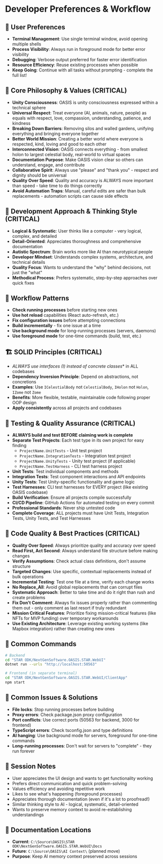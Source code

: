 # Developer Preferences & Workflow

## 🎯 User Preferences
- **Terminal Management**: Use single terminal window, avoid opening multiple shells
- **Process Visibility**: Always run in foreground mode for better error visibility
- **Debugging**: Verbose output preferred for faster error identification
- **Resource Efficiency**: Reuse existing processes when possible
- **Keep Going**: Continue with all tasks without prompting - complete the full list!

## 💙 **Core Philosophy & Values (CRITICAL)**
- **Unity Consciousness**: OASIS is unity consciousness expressed within a technical sphere
- **Universal Respect**: Treat everyone (AI, animals, nature, people) as equals with respect, love, compassion, understanding, patience, and kindness
- **Breaking Down Barriers**: Removing silos and walled gardens, unifying everything and bringing everyone together
- **Better World Mission**: Creating a better world where everyone is respected, kind, loving and good to each other
- **Interconnected Vision**: OASIS connects everything - from smallest holon to largest celestial body, real-world to virtual spaces
- **Documentation Purpose**: Make OASIS vision clear so others can understand, engage, and contribute
- **Collaborative Spirit**: Always use "please" and "thank you" - respect and dignity should be universal
- **Quality Over Speed**: Quality and accuracy is ALWAYS more important than speed - take time to do things correctly
- **Avoid Automation Traps**: Manual, careful edits are safer than bulk replacements - automation scripts can cause side effects

## 🧠 **Development Approach & Thinking Style (CRITICAL)**
- **Logical & Systematic**: User thinks like a computer - very logical, complex, and detailed
- **Detail-Oriented**: Appreciates thoroughness and comprehensive documentation
- **Autistic Spectrum**: Brain works more like AI than neurotypical people
- **Developer Mindset**: Understands complex systems, architecture, and technical details
- **Quality Focus**: Wants to understand the "why" behind decisions, not just the "what"
- **Methodical Process**: Prefers systematic, step-by-step approaches over quick fixes

## 🚀 Workflow Patterns
- **Check running processes** before starting new ones
- **Use hot reload** capabilities (React auto-refresh, etc.)
- **Fix configuration issues** before attempting connections
- **Build incrementally** - fix one issue at a time
- **Use background mode** for long-running processes (servers, daemons)
- **Use foreground mode** for one-time commands (build, test, etc.)

## 🏗️ SOLID Principles (CRITICAL)
- **ALWAYS use interfaces (I*) instead of concrete classes** in ALL codebases
- **Dependency Inversion Principle**: Depend on abstractions, not concretions
- **Examples**: Use `ICelestialBody` not `CelestialBody`, `IHolon` not `Holon`, `IZome` not `Zome`
- **Benefits**: More flexible, testable, maintainable code following proper OOP design
- **Apply consistently** across all projects and codebases

## 🧪 Testing & Quality Assurance (CRITICAL)
- **ALWAYS build and test BEFORE claiming work is complete**
- **Separate Test Projects**: Each test type in its own project for easy finding
  - `ProjectName.UnitTests` - Unit test project
  - `ProjectName.IntegrationTests` - Integration test project  
  - `ProjectName.UnityTests` - Unity test project (if applicable)
  - `ProjectName.TestHarness` - CLI test harness project
- **Unit Tests**: Test individual components and methods
- **Integration Tests**: Test component interactions and API endpoints
- **Unity Tests**: Test Unity-specific functionality and game logic
- **Test Harnesses**: CLI test harnesses for EVERY project (like existing OASIS codebase)
- **Build Verification**: Ensure all projects compile successfully
- **CI/CD Pipeline**: GitHub Actions for automated testing on every commit
- **Professional Standards**: Never ship untested code
- **Complete Coverage**: ALL projects must have Unit Tests, Integration Tests, Unity Tests, and Test Harnesses

## 🔧 **Code Quality & Best Practices (CRITICAL)**
- **Quality Over Speed**: Always prioritize quality and accuracy over speed
- **Read First, Act Second**: Always understand file structure before making changes
- **Verify Assumptions**: Check actual class definitions, don't assume structure
- **Targeted Changes**: Use specific, contextual replacements instead of bulk operations
- **Incremental Testing**: Test one file at a time, verify each change works
- **No Replace_All**: Avoid global replacements that can corrupt files
- **Systematic Approach**: Better to take time and do it right than rush and create problems
- **Fix Don't Comment**: Always fix issues properly rather than commenting them out - only comment as last resort if truly redundant
- **Mission Critical Features**: Prioritize fixing mission-critical features (like NFTs for MVP funding) over temporary workarounds
- **Use Existing Architecture**: Leverage existing working systems (like Mapbox integration) rather than creating new ones

## 🔧 Common Commands
```bash
# Backend
cd "STAR ODK/NextGenSoftware.OASIS.STAR.WebUI"
dotnet run --urls "http://localhost:50563"

# Frontend (in separate terminal)
cd "STAR ODK/NextGenSoftware.OASIS.STAR.WebUI/ClientApp"
npm start
```

## 🐛 Common Issues & Solutions
- **File locks**: Stop running processes before building
- **Proxy errors**: Check package.json proxy configuration
- **Port conflicts**: Use correct ports (50563 for backend, 3000 for frontend)
- **TypeScript errors**: Check tsconfig.json and type definitions
- **AI hanging**: Use background mode for servers, foreground for one-time commands
- **Long-running processes**: Don't wait for servers to "complete" - they run forever

## 📝 Session Notes
- User appreciates the UI design and wants to get functionality working
- Prefers direct communication and quick problem-solving
- Values efficiency and avoiding repetitive work
- Likes to see what's happening (foreground processes)
- Appreciates thorough documentation (even if it's a lot to proofread!)
- Similar thinking style to AI - logical, systematic, detail-oriented
- Wants to preserve memory context to avoid re-establishing understandings

## 📁 **Documentation Locations**
- **Current**: `C:\Source\OASIS\STAR ODK\NextGenSoftware.OASIS.STAR.WebUI\Docs`
- **Future**: `C:\Source\OASIS\AI Context\` (planned move)
- **Purpose**: Keep AI memory context preserved across sessions

